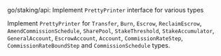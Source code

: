 go/staking/api: Implement `PrettyPrinter` interface for various types

Implement `PrettyPrinter` for `Transfer`, `Burn`, `Escrow`, `ReclaimEscrow`,
`AmendCommissionSchedule`, `SharePool`, `StakeThreshold`, `StakeAccumulator`,
`GeneralAccount`, `EscrowAccount`, `Account`, `CommissionRateStep`,
`CommissionRateBoundStep` and `CommissionSchedule` types.
